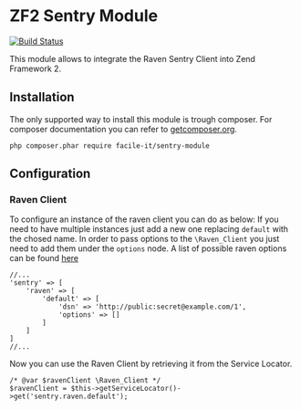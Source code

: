 # ZF2 Sentry Module

[![Build Status](https://api.travis-ci.org/facile-it/sentry-module.svg?branch=develop)](https://travis-ci.org/facile-it/sentry-module)

This module allows to integrate the Raven Sentry Client into Zend Framework 2.

## Installation
The only supported way to install this module is trough composer. For composer documentation you can refer to [getcomposer.org](http://getcomposer.org).

```
php composer.phar require facile-it/sentry-module
```

## Configuration

### Raven Client

To configure an instance of the raven client you can do as below:
If you need to have multiple instances just add a new one replacing `default` with the chosed name.
In order to pass options to the `\Raven_Client` you just need to add them under the `options` node.
A list of possible raven options can be found [here](https://github.com/getsentry/raven-php/blob/bd247ca2a8fd9ccfb99b60285c9b31286384a92b/lib/Raven/Client.php#L52-L76)
```
//...
'sentry' => [
    'raven' => [
        'default' => [
            'dsn' => 'http://public:secret@example.com/1',
            'options' => []
        ]
    ]
]
//...
```

Now you can use the Raven Client by retrieving it from the Service Locator.

```
/* @var $ravenClient \Raven_Client */
$ravenClient = $this->getServiceLocator()->get('sentry.raven.default');
```